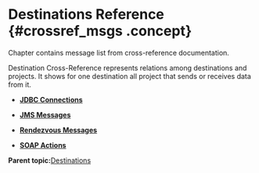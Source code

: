 # Destinations Reference {#crossref_msgs .concept}

Chapter contains message list from cross-reference documentation.

Destination Cross-Reference represents relations among destinations and projects. It shows for one destination all project that sends or receives data from it.

-   **[JDBC Connections](../../../crossref/dest/msgs/common/JDBCConnections.md)**  

-   **[JMS Messages](../../../crossref/dest/msgs/common/JMSMessages.md)**  

-   **[Rendezvous Messages](../../../crossref/dest/msgs/common/RendezvousMessages.md)**  

-   **[SOAP Actions](../../../crossref/dest/msgs/common/SOAPActions.md)**  


**Parent topic:**[Destinations](../../../crossref/dest/destinations.md)

